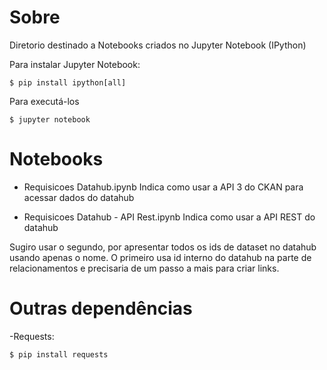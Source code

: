 # Sobre

Diretorio destinado a Notebooks criados no Jupyter Notebook (IPython)

Para instalar Jupyter Notebook:
```
$ pip install ipython[all]
```

Para executá-los
```
$ jupyter notebook
```

# Notebooks

- Requisicoes Datahub.ipynb
Indica como usar a API 3 do CKAN para acessar dados do datahub

- Requisicoes Datahub - API Rest.ipynb
Indica como usar a API REST do datahub

Sugiro usar o segundo, por apresentar todos os ids de dataset no datahub usando apenas o nome. O primeiro usa id interno do datahub na parte de relacionamentos e precisaria de um passo a mais para criar links.


# Outras dependências
-Requests:
```
$ pip install requests
```


